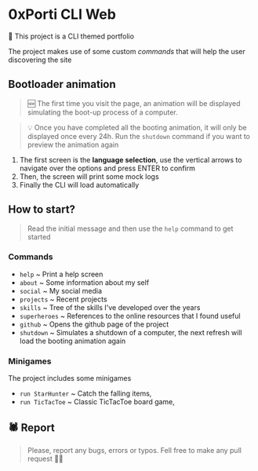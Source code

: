 # 0xPorti CLI Web

🤔 This project is a CLI themed portfolio

The project makes use of some custom *commands* that will help the user discovering the site


## Bootloader animation

> 🆕 The first time you visit the page, an animation will be displayed simulating the boot-up process of a computer. 

> 💡 Once you have completed all the booting animation, it will only be displayed once every 24h. Run the `shutdown` command if you want to preview the animation again

1. The first screen is the **language selection**, use the vertical arrows to navigate over the options and press ENTER to confirm
2. Then, the screen will print some mock logs
3. Finally the CLI will load automatically

## How to start?

> Read the initial message and then use the `help` command to get started

### Commands

- `help` ~ Print a help screen 
- `about` ~ Some information about my self
- `social` ~ My social media
- `projects` ~ Recent projects
- `skills` ~ Tree of the skills I've developed over the years
- `superheroes` ~ References to the online resources that I found useful
- `github` ~ Opens the github page of the project
- `shutdown` ~ Simulates a shutdown of a computer, the next refresh will load the booting animation again

### Minigames

The project includes some minigames 

  - `run StarHunter` ~ Catch the falling items,
  - `run TicTacToe` ~ Classic TicTacToe board game,

## 🕷 Report

> Please, report any bugs, errors or typos. Fell free to make any pull request 👐🏻